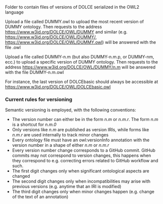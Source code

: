 Folder to contain files of versions of DOLCE serialized in the OWL2 language

Upload a file called DUMMY.owl to upload the most recent version of DUMMY ontology. Then requests to the address https://www.w3id.org/DOLCE/OWL/DUMMY and similar (e.g. https://www.w3id.org/DOLCE/OWL/DUMMY/, https://www.w3id.org/DOLCE/OWL/DUMMY.owl) will be answered with the file <NAME>.owl

Upload a file called DUMMY-n.m (but also DUMMY-n.m.p, or DUMMY-nm, ecc.) to upload a specific version of DUMMY ontology. Then requests to the address https://www.w3id.org/DOLCE/OWL/DUMMY/n.m will be answered with the file DUMMY-n.m.owl

For instance, the last version of DOLCEbasic should always be accessible at https://www.w3id.org/DOLCE/OWL/DOLCEbasic.owl

### Current rules for versioning
Semantic versioning is employed, with the following conventions:
- The version number can either be in the form *n.m* or *n.m.r*. The form *n.m* is a shortcut for *n.m.0*
- Only versions like *n.m* are published as version IRIs, while forms like *n.m.r* are used internally to track minor changes
- Every ontology file must have an owl:versionInfo annotation with the version number in a shape of either *n.m* or *n.m.r*
- Every version number change corresponds to a GitHub commit. GitHub commits may not correspond to version changes, this happens when they correspond to e.g. correcting errors related to GitHub workflow and such. 
- The first digit changes only when significant ontological aspects are changed
- The second digit changes only when incompatibilities may arise with previous versions (e.g. anytime that an IRI is modified)
- The third digit changes only when minor changes happen (e.g. change of the text of an annotation)
